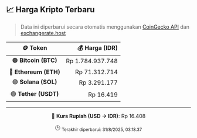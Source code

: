 

<!-- HARGA_KRIPTO -->
## 📈 Harga Kripto Terbaru

> Data ini diperbarui secara otomatis menggunakan [CoinGecko API](https://www.coingecko.com/) dan [exchangerate.host](https://exchangerate.host/)

<div align="center">

| 🪙 Token | 💰 Harga (IDR) |
|:------:|---------------:|
| 🟠 **Bitcoin (BTC)**   | Rp 1.784.937.748 |
| 🔵 **Ethereum (ETH)**  | Rp 71.312.714 |
| 🟣 **Solana (SOL)**    | Rp 3.291.177 |
| 🟢 **Tether (USDT)**   | Rp 16.419 |

---

💱 **Kurs Rupiah (USD → IDR)**: Rp 16.408

🕒 <sub>Terakhir diperbarui: 31/8/2025, 03.18.37</sub>

</div>
<!-- /HARGA_KRIPTO -->